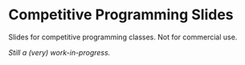 # Competitive Programming Slides

Slides for competitive programming classes. Not for commercial use.

*Still a (very) work-in-progress.*